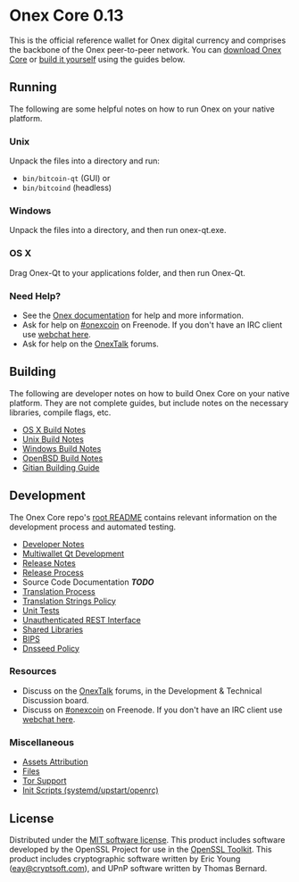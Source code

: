 Onex Core 0.13
=====================

This is the official reference wallet for Onex digital currency and comprises the backbone of the Onex peer-to-peer network. You can [download Onex Core](https://www.onex.org/downloads/) or [build it yourself](#building) using the guides below.

Running
---------------------
The following are some helpful notes on how to run Onex on your native platform.

### Unix

Unpack the files into a directory and run:

- `bin/bitcoin-qt` (GUI) or
- `bin/bitcoind` (headless)

### Windows

Unpack the files into a directory, and then run onex-qt.exe.

### OS X

Drag Onex-Qt to your applications folder, and then run Onex-Qt.

### Need Help?

* See the [Onex documentation](https://onexcoin.atlassian.net/wiki/display/DOC)
for help and more information.
* Ask for help on [#onexcoin](http://webchat.freenode.net?channels=onexcoin) on Freenode. If you don't have an IRC client use [webchat here](http://webchat.freenode.net?channels=onexcoin).
* Ask for help on the [OnexTalk](https://onextalk.org/) forums.

Building
---------------------
The following are developer notes on how to build Onex Core on your native platform. They are not complete guides, but include notes on the necessary libraries, compile flags, etc.

- [OS X Build Notes](build-osx.md)
- [Unix Build Notes](build-unix.md)
- [Windows Build Notes](build-windows.md)
- [OpenBSD Build Notes](build-openbsd.md)
- [Gitian Building Guide](gitian-building.md)

Development
---------------------
The Onex Core repo's [root README](/README.md) contains relevant information on the development process and automated testing.

- [Developer Notes](developer-notes.md)
- [Multiwallet Qt Development](multiwallet-qt.md)
- [Release Notes](release-notes.md)
- [Release Process](release-process.md)
- Source Code Documentation ***TODO***
- [Translation Process](translation_process.md)
- [Translation Strings Policy](translation_strings_policy.md)
- [Unit Tests](unit-tests.md)
- [Unauthenticated REST Interface](REST-interface.md)
- [Shared Libraries](shared-libraries.md)
- [BIPS](bips.md)
- [Dnsseed Policy](dnsseed-policy.md)

### Resources
* Discuss on the [OnexTalk](https://onextalk.org/) forums, in the Development & Technical Discussion board.
* Discuss on [#onexcoin](http://webchat.freenode.net/?channels=onexcoin) on Freenode. If you don't have an IRC client use [webchat here](http://webchat.freenode.net/?channels=onexcoin).

### Miscellaneous
- [Assets Attribution](assets-attribution.md)
- [Files](files.md)
- [Tor Support](tor.md)
- [Init Scripts (systemd/upstart/openrc)](init.md)

License
---------------------
Distributed under the [MIT software license](http://www.opensource.org/licenses/mit-license.php).
This product includes software developed by the OpenSSL Project for use in the [OpenSSL Toolkit](https://www.openssl.org/). This product includes
cryptographic software written by Eric Young ([eay@cryptsoft.com](mailto:eay@cryptsoft.com)), and UPnP software written by Thomas Bernard.
